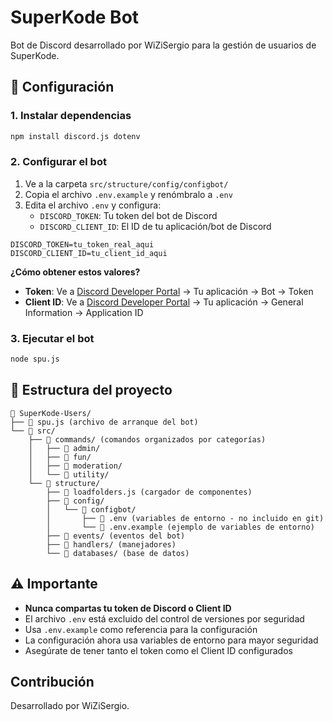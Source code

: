 # SuperKode Bot

Bot de Discord desarrollado por WiZiSergio para la gestión de usuarios de SuperKode.

## 🚀 Configuración

### 1. Instalar dependencias
```bash
npm install discord.js dotenv
```

### 2. Configurar el bot
1. Ve a la carpeta `src/structure/config/configbot/`
2. Copia el archivo `.env.example` y renómbralo a `.env`
3. Edita el archivo `.env` y configura:
   - `DISCORD_TOKEN`: Tu token del bot de Discord
   - `DISCORD_CLIENT_ID`: El ID de tu aplicación/bot de Discord

```env
DISCORD_TOKEN=tu_token_real_aqui
DISCORD_CLIENT_ID=tu_client_id_aqui
```

**¿Cómo obtener estos valores?**
- **Token**: Ve a [Discord Developer Portal](https://discord.com/developers/applications) → Tu aplicación → Bot → Token
- **Client ID**: Ve a [Discord Developer Portal](https://discord.com/developers/applications) → Tu aplicación → General Information → Application ID

### 3. Ejecutar el bot
```bash
node spu.js
```

## 📁 Estructura del proyecto

```
📁 SuperKode-Users/
├── 📄 spu.js (archivo de arranque del bot)
└── 📁 src/
    ├── 📁 commands/ (comandos organizados por categorías)
    │   ├── 📁 admin/
    │   ├── 📁 fun/
    │   ├── 📁 moderation/
    │   └── 📁 utility/
    └── 📁 structure/
        ├── 📄 loadfolders.js (cargador de componentes)
        ├── 📁 config/
        │   └── 📁 configbot/
        │       ├── 📄 .env (variables de entorno - no incluido en git)
        │       └── 📄 .env.example (ejemplo de variables de entorno)
        ├── 📁 events/ (eventos del bot)
        ├── 📁 handlers/ (manejadores)
        └── 📁 databases/ (base de datos)
```

## ⚠️ Importante
- **Nunca compartas tu token de Discord o Client ID**
- El archivo `.env` está excluido del control de versiones por seguridad
- Usa `.env.example` como referencia para la configuración
- La configuración ahora usa variables de entorno para mayor seguridad
- Asegúrate de tener tanto el token como el Client ID configurados

## Contribución
Desarrollado por WiZiSergio.


